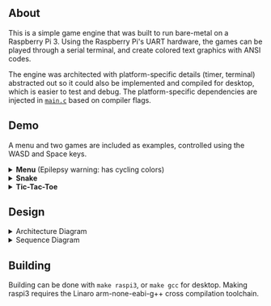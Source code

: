 ## About
This is a simple game engine that was built to run bare-metal on a Raspberry Pi 3.
Using the Raspberry Pi's UART hardware, the games can be played through a serial terminal, and create colored text graphics with ANSI codes. 

The engine was architected with platform-specific details (timer, terminal) abstracted out so it could also
be implemented and compiled for desktop, which is easier to test and debug.
The platform-specific dependencies are injected in [`main.c`](source/main.c) based on compiler flags.

## Demo
A menu and two games are included as examples, controlled using the WASD and Space keys.

<details>
  <summary><b>Menu</b> (Epilepsy warning: has cycling colors)</summary>
  <img alt="Menu" src="images/game-menu.gif" />
</details>

<details>
  <summary><b>Snake</b></summary>
  <img alt="Snake" src="images/game-snake.gif" />
</details>

<details>
  <summary><b>Tic-Tac-Toe</b></summary>
  <img alt="Tic-Tac-Toe" src="images/game-tic-tac-toe.gif" />
</details>

## Design

<details>
  <summary>Architecture Diagram</summary>
  <img alt="Architecture Diagram" src="images/diagram-architecture.png" />
</details>

<details>
  <summary>Sequence Diagram</summary>
  <img alt="Sequence Diagram" src="images/diagram-sequence.png" />
</details>

## Building

Building can be done with `make raspi3`, or `make gcc` for desktop. Making raspi3 requires the Linaro arm-none-eabi-g++ cross compilation toolchain.
